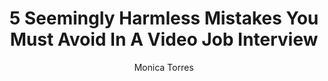 ---
title: 5 Seemingly Harmless Mistakes You Must Avoid In A Video Job Interview
publication: Huffpost
article_url: https://www.huffpost.com/entry/video-interview-tips-mistakes_l_5cdd91f6e4b01571365d9f99?xb1
author: Monica Torres
thumbnail: huffpost.png
publication_date: 03-10-2020
---
